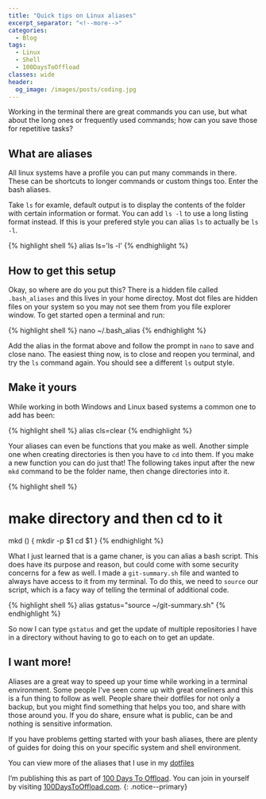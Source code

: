 ```yaml
---
title: "Quick tips on Linux aliases"
excerpt_separator: "<!--more-->"
categories:
  - Blog
tags:
  - Linux
  - Shell
  - 100DaysToOffload
classes: wide
header:
  og_image: /images/posts/coding.jpg
---
```


Working in the terminal there are great commands you can use, but what about the long ones or frequently used commands; how can you save those for repetitive tasks? 

<!--more-->

## What are aliases

All linux systems have a profile you can put many commands in there. These can be shortcuts to longer commands or custom things too. Enter the bash aliases. 

Take `ls` for examle, default output is to display the contents of the folder with certain information or format. You can add `ls -l` to use a long listing format instead. If this is your prefered style you can alias `ls` to actually be `ls -l`. 

{% highlight shell %}
alias ls='ls -l'
{% endhighlight %}

## How to get this setup

Okay, so where are do you put this? There is a hidden file called `.bash_aliases` and this lives in your home directoy. Most dot files are hidden files on your system so you may not see them from you file explorer window. To get started open a terminal and run:

{% highlight shell %}
nano ~/.bash_alias 
{% endhighlight %}

Add the alias in the format above and follow the prompt in `nano` to save and close nano. The easiest thing now, is to close and reopen you terminal, and try the `ls` command again. You should see a different `ls` output style. 

## Make it yours

While working in both Windows and Linux based systems a common one to add has been: 

{% highlight shell %}
alias cls=clear
{% endhighlight %}

Your aliases can even be functions that you make as well. Another simple one when creating directories is then you have to `cd` into them. If you make a new function you can do just that! The following takes input after the new `mkd` command to be the folder name, then change directories into it. 

{% highlight shell %}
# make directory and then cd to it
mkd () {
  mkdir -p $1
  cd $1
}
{% endhighlight %}

What I just learned that is a game chaner, is you can alias a bash script. This does have its purpose and reason, but could come with some security concerns for a few as well. I made a `git-summary.sh` file and wanted to always have access to it from my terminal. To do this, we need to `source` our script, which is a facy way of telling the terminal of additional code. 

{% highlight shell %}
alias gstatus="source ~/git-summary.sh"
{% endhighlight %}

So now I can type `gstatus` and get the update of multiple repositories I have in a directory without having to go to each on to get an update. 

## I want more! 
Aliases are a great way to speed up your time while working in a terminal environment. Some people I've seen come up with great oneliners and this is a fun thing to follow as well. People share their dotfiles for not only a backup, but you might find something that helps you too, and share with those around you. If you do share, ensure what is public, can be and nothing is sensitive information. 

If you have problems getting started with your bash aliases, there are plenty of guides for doing this on your specific system and shell environment. 

You can view more of the aliases that I use in my [dotfiles](https://codeberg.org/cjerrington/dotfiles)

I’m publishing this as part of [100 Days To Offload](/100DaysToOffload/). You can join in yourself by visiting [100DaysToOffload.com](https://100DaysToOffload.com).
{: .notice--primary}